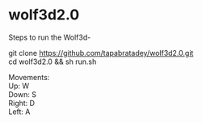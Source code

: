 # wolf3d2.0

Steps to run the Wolf3d-</br>

git clone https://github.com/tapabratadey/wolf3d2.0.git</br>
cd wolf3d2.0 && sh run.sh</br>

Movements:</br>
Up: W</br>
Down: S</br>
Right: D</br>
Left: A</br>
